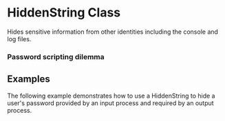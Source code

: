 # HiddenString Class
Hides sensitive information from other identities including the console and log files.

### Password scripting dilemma


## Examples
The following example demonstrates how to use a HiddenString to hide a user's password provided by an input process and required by an output process.
